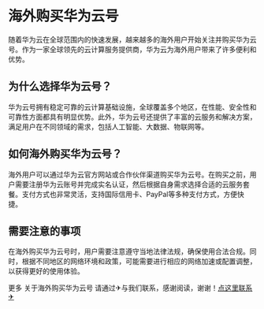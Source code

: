 # 海外购买华为云号

随着华为云在全球范围内的快速发展，越来越多的海外用户开始关注并购买华为云号。作为一家全球领先的云计算服务提供商，华为云为海外用户带来了许多便利和优势。

## 为什么选择华为云号？

华为云号拥有稳定可靠的云计算基础设施，全球覆盖多个地区，在性能、安全性和可靠性方面都具有明显优势。此外，华为云号还提供了丰富的云服务和解决方案，满足用户在不同领域的需求，包括人工智能、大数据、物联网等。

## 如何海外购买华为云号？

海外用户可以通过华为云官方网站或合作伙伴渠道购买华为云号。在购买之前，用户需要注册华为云账号并完成实名认证，然后根据自身需求选择合适的云服务套餐。支付方式也非常灵活，支持国际信用卡、PayPal等多种支付方式，方便快捷。

## 需要注意的事项

在海外购买华为云号时，用户需要注意遵守当地法律法规，确保使用合法合规。同时，根据不同地区的网络环境和政策，可能需要进行相应的网络加速或配置调整，以获得更好的使用体验。

更多 关于海外购买华为云号 请通过✈与我们联系，感谢阅读，谢谢！[点这里联系✈](https://gg.k02.cc)